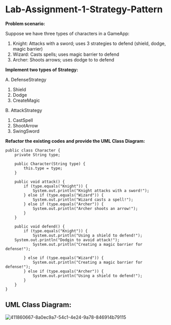 # Lab-Assignment-1-Strategy-Pattern

**Problem scenario:**

Suppose we have three types of characters in a GameApp:

  1. Knight: Attacks with a sword; uses 3 strategies to defend (shield, dodge, magic barrier)
  2. Wizard: Casts spells; uses magic barrier to defend
  3. Archer: Shoots arrows; uses dodge to to defend

**Implement two types of Strategy:**

A. DefenseStrategy
  1. Shield
  2. Dodge
  3. CreateMagic

B. AttackStrategy
  1.  CastSpell
  2.  ShootArrow
  3.  SwingSword  

**Refactor the existing codes and provide the UML Class Diagram:**

    public class Character {
        private String type;
    
        public Character(String type) {
            this.type = type;
        }
    
        public void attack() {
            if (type.equals("Knight")) {
                System.out.println("Knight attacks with a sword!");
            } else if (type.equals("Wizard")) {
                System.out.println("Wizard casts a spell!");
            } else if (type.equals("Archer")) {
                System.out.println("Archer shoots an arrow!");
            }
        }
    
        public void defend() {
            if (type.equals("Knight")) {
                System.out.println("Using a shield to defend!");
    	System.out.println("Dodgin to avoid attack!");
                System.out.println("Creating a magic barrier for defense!");		
    
            } else if (type.equals("Wizard")) {
                System.out.println("Creating a magic barrier for defense!");
            } else if (type.equals("Archer")) {
                System.out.println("Using a shield to defend!");
            }
        }
    }

## UML Class Diagram:
![411860667-8a0ec9a7-54c1-4e24-9a78-846914b79115](https://github.com/user-attachments/assets/65771e6b-3a3c-49d2-92cd-13d9075fc78d)
